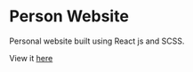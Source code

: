 # Person Website

Personal website built using React js and SCSS.

View it [here](https://mickyfen17.github.io/Personal_site/)
